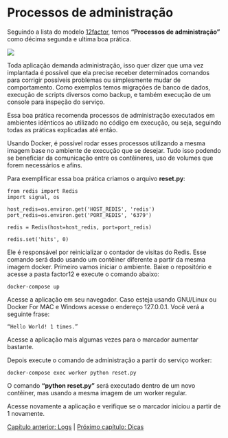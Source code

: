 # Processos de administração

Seguindo a lista do modelo [12factor](http://12factor.net/pt_br), temos **“Processos de administração”** como décima segunda e ultima boa prática.

![](images/admin1.png)

Toda aplicação demanda administração, isso quer dizer que uma vez implantada é possível que ela precise receber determinados comandos para corrigir possíveis problemas ou simplesmente mudar de comportamento. Como exemplos temos migrações de banco de dados, execução de scripts diversos como backup, e também execução de um console para inspeção do serviço.

Essa boa prática recomenda processos de administração executados em ambientes idênticos ao utilizado no código em execução, ou seja, seguindo todas as práticas explicadas até então.

Usando Docker, é possível rodar esses processos utilizando a mesma imagem base no ambiente de execução que se desejar. Tudo isso podendo se beneficiar da comunicação entre os contêineres, uso de volumes que forem necessários e afins.

Para exemplificar essa boa prática criamos o arquivo **reset.py**:

```
from redis import Redis
import signal, os

host_redis=os.environ.get('HOST_REDIS', 'redis')
port_redis=os.environ.get('PORT_REDIS', '6379')

redis = Redis(host=host_redis, port=port_redis)

redis.set('hits', 0)
```

Ele é responsável por reinicializar o contador de visitas do Redis. Esse comando será dado usando um contêiner diferente a partir da mesma imagem docker. Primeiro vamos iniciar o ambiente. Baixe o repositório e acesse a pasta factor12 e execute o comando abaixo:

```
docker-compose up
```

Acesse a aplicação em seu navegador. Caso esteja usando GNU/Linux ou Docker For MAC e Windows acesse o endereço 127.0.0.1. Você verá a seguinte frase:

```
“Hello World! 1 times.”
```

Acesse a aplicação mais algumas vezes para o marcador aumentar bastante.

Depois execute o comando de administração a partir do serviço worker:

```
docker-compose exec worker python reset.py
```

O comando **“python reset.py”** será executado dentro de um novo contêiner, mas usando a mesma imagem de um worker regular.

Acesse novamente a aplicação e verifique se o marcador iniciou a partir de 1 novamente.

[Capítulo anterior: Logs](logs.md) | [Próximo capítulo: Dicas](dicas.md)